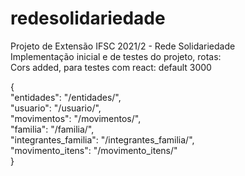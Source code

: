 # redesolidariedade
Projeto de Extensão IFSC 2021/2 - Rede Solidariedade <br>
Implementação inicial e de testes do projeto, rotas: <br>
Cors added, para testes com react: default 3000 <br>

{<br>
    "entidades": "/entidades/", <br>
    "usuario": "/usuario/", <br>
    "movimentos": "/movimentos/",   <br>
    "familia": "/familia/", <br>
    "integrantes_familia": "/integrantes_familia/", <br>
    "movimento_itens": "/movimento_itens/"  <br>
}
